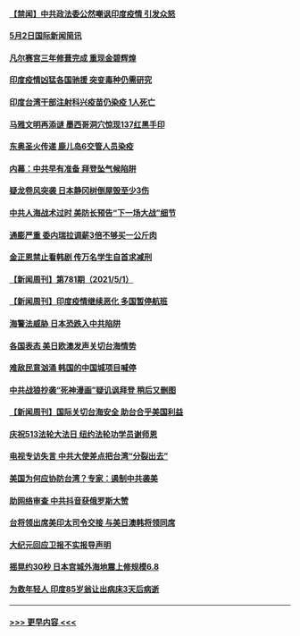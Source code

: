 #### [【禁闻】中共政法委公然嘲讽印度疫情 引发众怒](../pages/prog202/a103109203.md?t=05030302) 
#### [5月2日国际新闻简讯](../pages/prog202/a103109179.md?t=05030302) 
#### [凡尔赛宫三年修葺完成 重现金碧辉煌](../pages/prog202/a103109177.md?t=05030302) 
#### [印度疫情凶猛各国驰援 突变毒种仍需研究](../pages/prog202/a103109182.md?t=05030302) 
#### [印度台湾干部注射科兴疫苗仍染疫 1人死亡](../pages/prog202/a103109172.md?t=05030302) 
#### [马雅文明再添谜 墨西哥洞穴惊现137红黑手印](../pages/prog202/a103109062.md?t=05030302) 
#### [东奥圣火传递 鹿儿岛6交管人员染疫](../pages/prog202/a103109040.md?t=05030302) 
#### [内幕：中共早有准备 拜登坠气候陷阱](../pages/prog202/a103108911.md?t=05030302) 
#### [疑龙卷风突袭 日本静冈树倒屋毁至少3伤](../pages/prog202/a103108977.md?t=05030302) 
#### [中共人海战术过时 美防长预告“下一场大战”细节](../pages/prog202/a103108984.md?t=05030302) 
#### [通膨严重 委内瑞拉调薪3倍不够买一公斤肉](../pages/prog202/a103108965.md?t=05030302) 
#### [金正恩禁止看韩剧 传万名学生自首求减刑](../pages/prog202/a103108926.md?t=05030302) 
#### [【新闻周刊】第781期（2021/5/1）](../pages/prog202/a103108909.md?t=05030302) 
#### [【新闻周刊】印度疫情继续恶化 多国暂停航班](../pages/prog202/a103108880.md?t=05030302) 
#### [海警法威胁 日本恐跌入中共陷阱](../pages/prog202/a103108085.md?t=05030302) 
#### [各国表态 美日欧澳发声关切台海情势](../pages/prog202/a103108099.md?t=05030302) 
#### [难敌民意汹涌 韩国的中国城项目喊停](../pages/prog202/a103108819.md?t=05030302) 
#### [中共战狼抄袭“死神漫画”疑讥讽拜登 稍后又删图](../pages/prog202/a103108812.md?t=05030302) 
#### [【新闻周刊】国际关切台海安全 助台合乎美国利益](../pages/prog202/a103108808.md?t=05030302) 
#### [庆祝513法轮大法日 纽约法轮功学员谢师恩](../pages/prog202/a103108805.md?t=05030302) 
#### [电视专访失言 中共大使差点把台湾“分裂出去”](../pages/prog202/a103108742.md?t=05030302) 
#### [美国为何应协防台湾？专家：遏制中共袭美](../pages/prog202/a103108696.md?t=05030302) 
#### [助网络审查 中共抖音获俄罗斯大赞](../pages/prog202/a103108626.md?t=05030302) 
#### [台将领出席美印太司令交接 与美日澳韩将领同席](../pages/prog202/a103108666.md?t=05030302) 
#### [大纪元回应卫报不实报导声明](../pages/prog202/a103108633.md?t=05030302) 
#### [摇晃约30秒 日本宫城外海地震上修规模6.8](../pages/prog202/a103108477.md?t=05030302) 
#### [为救年轻人 印度85岁翁让出病床3天后病逝](../pages/prog202/a103108457.md?t=05030302) 

----
#### [ >>> 更早内容 <<< ](../indexes/prog202-earlier.md)
